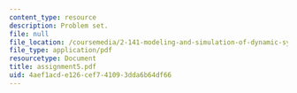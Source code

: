 ```yaml
---
content_type: resource
description: Problem set.
file: null
file_location: /coursemedia/2-141-modeling-and-simulation-of-dynamic-systems-fall-2006/4aef1acde126cef741093dda6b64df66_assignment5.pdf
file_type: application/pdf
resourcetype: Document
title: assignment5.pdf
uid: 4aef1acd-e126-cef7-4109-3dda6b64df66
---
```


